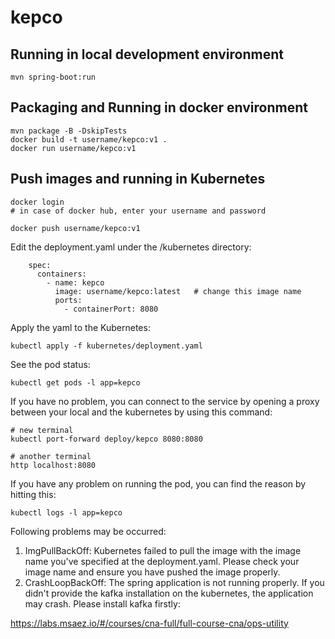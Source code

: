 # kepco

## Running in local development environment

```
mvn spring-boot:run
```

## Packaging and Running in docker environment

```
mvn package -B -DskipTests
docker build -t username/kepco:v1 .
docker run username/kepco:v1
```

## Push images and running in Kubernetes

```
docker login 
# in case of docker hub, enter your username and password

docker push username/kepco:v1
```

Edit the deployment.yaml under the /kubernetes directory:
```
    spec:
      containers:
        - name: kepco
          image: username/kepco:latest   # change this image name
          ports:
            - containerPort: 8080

```

Apply the yaml to the Kubernetes:
```
kubectl apply -f kubernetes/deployment.yaml
```

See the pod status:
```
kubectl get pods -l app=kepco
```

If you have no problem, you can connect to the service by opening a proxy between your local and the kubernetes by using this command:
```
# new terminal
kubectl port-forward deploy/kepco 8080:8080

# another terminal
http localhost:8080
```

If you have any problem on running the pod, you can find the reason by hitting this:
```
kubectl logs -l app=kepco
```

Following problems may be occurred:

1. ImgPullBackOff:  Kubernetes failed to pull the image with the image name you've specified at the deployment.yaml. Please check your image name and ensure you have pushed the image properly.
1. CrashLoopBackOff: The spring application is not running properly. If you didn't provide the kafka installation on the kubernetes, the application may crash. Please install kafka firstly:

https://labs.msaez.io/#/courses/cna-full/full-course-cna/ops-utility

